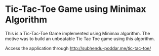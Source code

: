 # Tic-Tac-Toe Game using Minimax Algorithm

This is a Tic-Tac-Toe Game implemented using Minimax algorithm. The motive was to build an unbeatable Tic Tac Toe game using this algorithm.

Access the application through http://subhendu-poddar.me/tic-tac-toe/